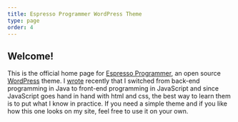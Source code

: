 ```yaml
---
title: Espresso Programmer WordPress Theme
type: page
order: 4
---
```


## Welcome!

This is the official home page for [Espresso Programmer][espressoprogrammer-wp-theme], an open source [WordPress][wp-org] theme. I [wrote][javascript-closures-java-programmers] recently that I switched from back-end programming in Java to front-end programming in JavaScript and since JavaScript goes hand in hand with html and css, the best way to learn them is to put what I know in practice. If you need a simple theme and if you like how this one looks on my site, feel free to use it on your own.

[espressoprogrammer-wp-theme]: https://github.com/vasileboris/espressoprogrammer-wp-theme
[wp-org]: https://wordpress.org/
[javascript-closures-java-programmers]: /javascript-closures-java-programmers